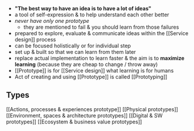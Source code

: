 - __"The best way to have an idea is to have a lot of ideas"__
- a tool of self-expression & to help understand each other better
- _never have only one prototype_
	- they are mentioned to fail & you should learn from those failures
- prepared to explore, evaluate & communicate ideas within the [[Service design]] process
- can be focused holistically or for individual step
- set up & built so that we can learn from them later
- replace actual implementation to learn faster & the aim is to __maximize learning__ (because they are cheap to change / throw away)
- [[Prototype]] is for [[Service design]] what learning is for humans
- Act of creating and using [[Prototype]] is called [[Prototyping]]
## Types
[[Actions, processes & experiences prototype]]
[[Physical prototypes]]
[[Environment, spaces & architecture prototypes]]
[[Digital & SW prototypes]]
[[Ecosystem & business value prototypes]]